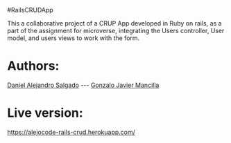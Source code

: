 #RailsCRUDApp

This a collaborative project of a CRUP App developed in Ruby on rails, as a part of the assignment for microverse, integrating the Users controller, User model, and users views to work with the form.



<h1><b> Authors:</b></h1>
<a href="https://github.com/AlejoCode">Daniel Alejandro Salgado</a>  --- <a href="https://github.com/gonjavi/">Gonzalo Javier Mancilla</a> 

<h1>Live version:</h1> 
<a href="https://alejocode-rails-crud.herokuapp.com/">https://alejocode-rails-crud.herokuapp.com/</a>


